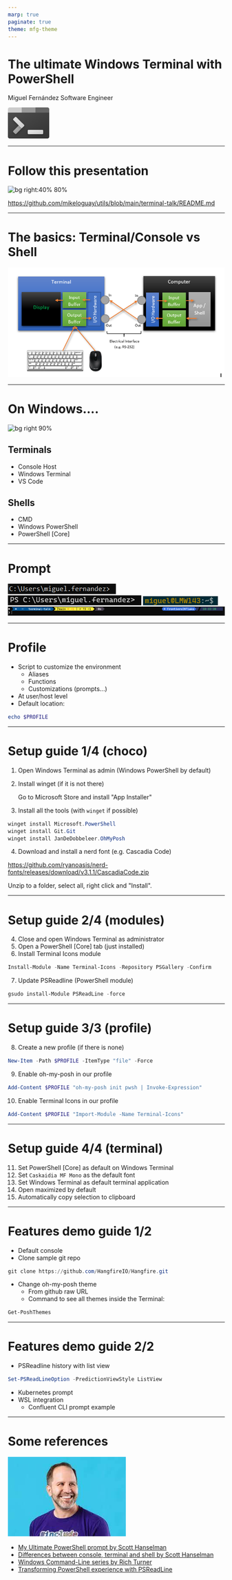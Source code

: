 ```yaml
---
marp: true
paginate: true
theme: mfg-theme
---
```


# The ultimate Windows Terminal with PowerShell

Miguel Fernández
Software Engineer

![bg right 70%](windows-terminal-logo.svg)

---

# Follow this presentation

![bg right:40% 80%](https://marp.app/assets/marp.svg)

https://github.com/mikeloguay/utils/blob/main/terminal-talk/README.md

---

# The basics: Terminal/Console vs Shell

![](terminal-and-shell.png)

---

# On Windows....

![bg right 90%](windows-terminal.png)

## Terminals

- Console Host
- Windows Terminal
- VS Code

## Shells

- CMD
- Windows PowerShell
- PowerShell [Core]

---

# Prompt

![width:600px](prompt-cmd.png)
![width:600px](prompt-powershell.png)
![width:600px](prompt-wsl.png)
![width:1200px](prompt-posh.png)

---

# Profile

- Script to customize the environment
  - Aliases
  - Functions
  - Customizations (prompts...)
- At user/host level
- Default location:

```powershell
echo $PROFILE
```

---

# Setup guide 1/4 (choco)

1. Open Windows Terminal as admin (Windows PowerShell by default)
2. Install winget (if it is not there)

   Go to Microsoft Store and install "App Installer"

3. Install all the tools (with `winget` if possible)

```powershell
winget install Microsoft.PowerShell
winget install Git.Git
winget install JanDeDobbeleer.OhMyPosh
```

4. Download and install a nerd font (e.g. Cascadia Code)

https://github.com/ryanoasis/nerd-fonts/releases/download/v3.1.1/CascadiaCode.zip

Unzip to a folder, select all, right click and "Install".

---

# Setup guide 2/4 (modules)

4. Close and open Windows Terminal as administrator
5. Open a PowerShell [Core] tab (just installed)
6. Install Terminal Icons module

```powershell
Install-Module -Name Terminal-Icons -Repository PSGallery -Confirm
```

7. Update PSReadline (PowerShell module)

```powershell
gsudo install-Module PSReadLine -force
```

---

# Setup guide 3/3 (profile)

8. Create a new profile (if there is none)

```powershell
New-Item -Path $PROFILE -ItemType "file" -Force
```

9.  Enable oh-my-posh in our profile

```powershell
Add-Content $PROFILE "oh-my-posh init pwsh | Invoke-Expression"
```

10. Enable Terminal Icons in our profile

```powershell
Add-Content $PROFILE "Import-Module -Name Terminal-Icons"
```

---

# Setup guide 4/4 (terminal)

11. Set PowerShell [Core] as default on Windows Terminal
12. Set `Caskaidia MF Mono` as the default font
13. Set Windows Terminal as default terminal application
14. Open maximized by default
15. Automatically copy selection to clipboard

---

# Features demo guide 1/2

- Default console
- Clone sample git repo

```powershell
git clone https://github.com/HangfireIO/Hangfire.git
```

- Change oh-my-posh theme
  - From github raw URL
  - Command to see all themes inside the Terminal:

```powershell
Get-PoshThemes
```

---

# Features demo guide 2/2

- PSReadline history with list view

```powershell
Set-PSReadLineOption -PredictionViewStyle ListView
```

- Kubernetes prompt
- WSL integration
  - Confluent CLI prompt example

---

# Some references

![bg right 70%](hanselman.jpeg)

- [My Ultimate PowerShell prompt by Scott Hanselman](https://www.hanselman.com/blog/my-ultimate-powershell-prompt-with-oh-my-posh-and-the-windows-terminal)
- [Differences between console, terminal and shell by Scott Hanselman](https://www.hanselman.com/blog/whats-the-difference-between-a-console-a-terminal-and-a-shell)
- [Windows Command-Line series by Rich Turner](https://devblogs.microsoft.com/commandline/windows-command-line-backgrounder/)
- [Transforming PowerShell experience with PSReadLine](https://youtu.be/Q11sSltuTE0)
